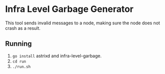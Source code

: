 # Infra Level Garbage Generator
This tool sends invalid messages to a node, making sure the node does not crash as a result.

## Running
 1. `go install` astrixd and infra-level-garbage.
 2. `cd run`
 3. `./run.sh`


